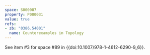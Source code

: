 ```yaml
---
space: S000087
property: P000031
value: true
refs:
- zb: "0386.54001"
  name: Counterexamples in Topology
---
```


See item #3 for space #89 in {{doi:10.1007/978-1-4612-6290-9_6}}.
